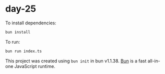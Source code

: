 # day-25

To install dependencies:

```bash
bun install
```

To run:

```bash
bun run index.ts
```

This project was created using `bun init` in bun v1.1.38. [Bun](https://bun.sh) is a fast all-in-one JavaScript runtime.
